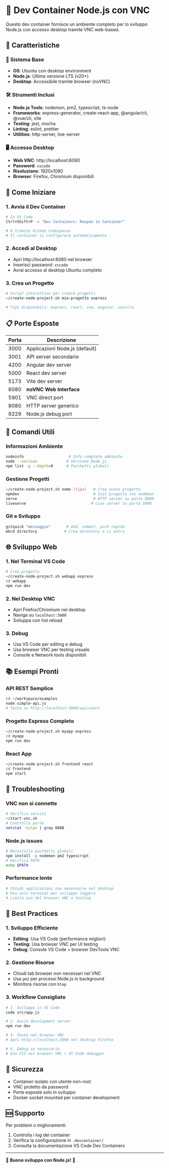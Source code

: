 # 🚀 Dev Container Node.js con VNC

Questo dev container fornisce un ambiente completo per lo sviluppo Node.js con accesso desktop tramite VNC web-based.

## 🎯 Caratteristiche

### 🐧 Sistema Base
- **OS**: Ubuntu con desktop environment
- **Node.js**: Ultima versione LTS (v20+)
- **Desktop**: Accessibile tramite browser (noVNC)

### 🛠️ Strumenti Inclusi
- **Node.js Tools**: nodemon, pm2, typescript, ts-node
- **Frameworks**: express-generator, create-react-app, @angular/cli, @vue/cli, vite
- **Testing**: jest, mocha
- **Linting**: eslint, prettier
- **Utilities**: http-server, live-server

### 🖥️ Accesso Desktop
- **Web VNC**: http://localhost:6080
- **Password**: `vscode`
- **Risoluzione**: 1920x1080
- **Browser**: Firefox, Chromium disponibili

## 🚀 Come Iniziare

### 1. Avvia il Dev Container
```bash
# In VS Code
Ctrl+Shift+P -> "Dev Containers: Reopen in Container"

# O tramite GitHub Codespaces
# Il container si configurerà automaticamente
```

### 2. Accedi al Desktop
- Apri http://localhost:6080 nel browser
- Inserisci password: `vscode`
- Avrai accesso al desktop Ubuntu completo

### 3. Crea un Progetto
```bash
# Script interattivo per creare progetti
~/create-node-project.sh mio-progetto express

# Tipi disponibili: express, react, vue, angular, vanilla
```

## 📋 Porte Esposte

| Porta | Descrizione |
|-------|-------------|
| 3000  | Applicazioni Node.js (default) |
| 3001  | API server secondario |
| 4200  | Angular dev server |
| 5000  | React dev server |
| 5173  | Vite dev server |
| 6080  | **noVNC Web Interface** |
| 5901  | VNC direct port |
| 8080  | HTTP server generico |
| 9229  | Node.js debug port |

## 🔧 Comandi Utili

### Informazioni Ambiente
```bash
nodeinfo                    # Info complete ambiente
node --version             # Versione Node.js
npm list -g --depth=0      # Pacchetti globali
```

### Gestione Progetti
```bash
~/create-node-project.sh nome [tipo]   # Crea nuovo progetto
npmdev                                 # Init progetto con nodemon
serve                                  # HTTP server su porta 8080
liveserve                             # Live server su porta 5000
```

### Git e Sviluppo
```bash
gitquick "messaggio"       # Add, commit, push rapido
mkcd directory            # Crea directory e ci entra
```

## 🌐 Sviluppo Web

### 1. Nel Terminal VS Code
```bash
# Crea progetto
~/create-node-project.sh webapp express
cd webapp
npm run dev
```

### 2. Nel Desktop VNC
- Apri Firefox/Chromium nel desktop
- Naviga su `localhost:3000`
- Sviluppa con hot reload

### 3. Debug
- Usa VS Code per editing e debug
- Usa browser VNC per testing visuale
- Console e Network tools disponibili

## 📚 Esempi Pronti

### API REST Semplice
```bash
cd ~/workspace/examples
node simple-api.js
# Testa su http://localhost:3000/api/users
```

### Progetto Express Completo
```bash
~/create-node-project.sh myapp express
cd myapp
npm run dev
```

### React App
```bash
~/create-node-project.sh frontend react
cd frontend
npm start
```

## 🐛 Troubleshooting

### VNC non si connette
```bash
# Verifica servizi
~/start-vnc.sh
# Controlla porte
netstat -tulpn | grep 6080
```

### Node.js issues
```bash
# Reinstalla pacchetti globali
npm install -g nodemon pm2 typescript
# Verifica PATH
echo $PATH
```

### Performance lente
```bash
# Chiudi applicazioni non necessarie nel desktop
# Usa solo terminal per sviluppo leggero
# Limita uso del browser VNC a testing
```

## 🎯 Best Practices

### 1. Sviluppo Efficiente
- **Editing**: Usa VS Code (performance migliori)
- **Testing**: Usa browser VNC per UI testing
- **Debug**: Console VS Code + browser DevTools VNC

### 2. Gestione Risorse
- Chiudi tab browser non necessari nel VNC
- Usa `pm2` per processi Node.js in background
- Monitora risorse con `htop`

### 3. Workflow Consigliato
```bash
# 1. Sviluppa in VS Code
code src/app.js

# 2. Avvia development server
npm run dev

# 3. Testa nel browser VNC
# Apri http://localhost:3000 nel desktop Firefox

# 4. Debug se necessario
# Usa F12 nel browser VNC + VS Code debugger
```

## 🔐 Sicurezza

- Container isolato con utente non-root
- VNC protetto da password
- Porte esposte solo in sviluppo
- Docker socket mounted per container development

## 🆘 Supporto

Per problemi o miglioramenti:
1. Controlla i log del container
2. Verifica la configurazione in `.devcontainer/`
3. Consulta la documentazione VS Code Dev Containers

---

🎉 **Buono sviluppo con Node.js!** 🎉

